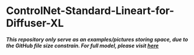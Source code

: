 # ControlNet-Standard-Lineart-for-Diffuser-XL
***This repository only serve as an examples/pictures storing space, due to the GitHub file size constrain. For full model, please visit [here](https://huggingface.co/ShermanG/ControlNet-Standard-Lineart-for-Diffuser-XL)***
